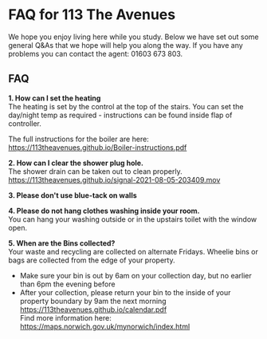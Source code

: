 <h1>FAQ for 113 The Avenues</h1>
We hope you enjoy living here while you study.
Below we have set out some general Q&As that we hope will help you along the way. If you have any problems you can contact the agent: 01603 673 803.

<h2>FAQ</h2>

<b>1. How can I set the heating</b></br>
The heating is set by the control at the top of the stairs. You can set the day/night temp as required - instructions can be found inside flap of controller.

The full instructions for the boiler are here:</br>
https://113theavenues.github.io/Boiler-instructions.pdf

<b>2. How can I clear the shower plug hole.</b></br>
The shower drain can be taken out to clean properly. </br>
https://113theavenues.github.io/signal-2021-08-05-203409.mov

<b>3. Please don't use blue-tack on walls </b></br>

<b>4. Please do not hang clothes washing inside your room. </b></br>
You can hang your washing outside or in the upstairs toilet with the window open.

<b>5. When are the Bins collected? </b></br>
Your waste and recycling are collected on alternate Fridays.
Wheelie bins or bags are collected from the edge of your property.
- Make sure your bin is out by 6am on your collection day, but no earlier than 6pm the evening before
- After your collection, please return your bin to the inside of your property boundary by 9am the next morning</br>
https://113theavenues.github.io/calendar.pdf</br>
Find more information here:
https://maps.norwich.gov.uk/mynorwich/index.html
